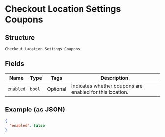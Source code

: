 
# Checkout Location Settings Coupons

## Structure

`Checkout Location Settings Coupons`

## Fields

| Name | Type | Tags | Description |
|  --- | --- | --- | --- |
| `enabled` | `bool` | Optional | Indicates whether coupons are enabled for this location. |

## Example (as JSON)

```json
{
  "enabled": false
}
```

